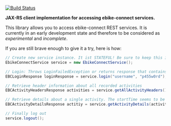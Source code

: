 [![Build Status](https://travis-ci.org/cgiesche/ebikeconnect-api.svg?branch=master)](https://travis-ci.org/cgiesche/ebikeconnect-api)

**JAX-RS client implementation for accessing ebike-connect services.**

This library allows you to access ebike-connect REST services. It is currently in an early development state and therefore to be considered as *experimental* and *incomplete*.

If you are still brave enough to give it a try, here is how:

```java
// Create new service instance. It ist STATEFUL! Be sure to keep this instance.
EbikeConnectService service = new EbikeConnectService();

// Login: Throws LoginFailedException or returns response that contains user details.
EBCLoginResponse loginResponse = service.login("username", "p455w0rd");

// Retrieve header information about all recorded activities
EBCActivityHeadersResponse activities = service.getAllActivityHeaders();

// Retrieve details about a single activity. The startTime seems to be a kind of primary key for activities...
EBCActivityDetailsResponse actitiy = service.getActivityDetails(activities.get(0).getStartTime());

// Finally log out
service.logout();
```